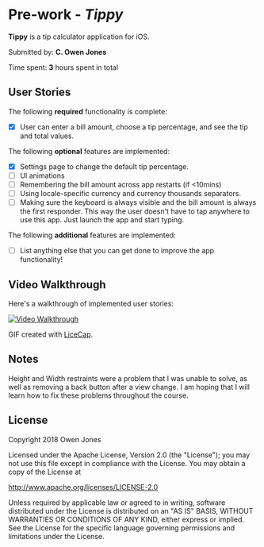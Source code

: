 # Pre-work - *Tippy*

**Tippy** is a tip calculator application for iOS.

Submitted by: **C. Owen Jones**

Time spent: **3** hours spent in total

## User Stories

The following **required** functionality is complete:

* [X] User can enter a bill amount, choose a tip percentage, and see the tip and total values.

The following **optional** features are implemented:
* [X] Settings page to change the default tip percentage.
* [ ] UI animations
* [ ] Remembering the bill amount across app restarts (if <10mins)
* [ ] Using locale-specific currency and currency thousands separators.
* [ ] Making sure the keyboard is always visible and the bill amount is always the first responder. This way the user doesn't have to tap anywhere to use this app. Just launch the app and start typing.

The following **additional** features are implemented:

- [ ] List anything else that you can get done to improve the app functionality!

## Video Walkthrough 

Here's a walkthrough of implemented user stories:

<a href="https://imgur.com/bOpz4vq"><img src="https://i.imgur.com/bOpz4vq.gif" title='Video Walkthrough' width='' alt='Video Walkthrough' /></a>

GIF created with [LiceCap](http://www.cockos.com/licecap/).

## Notes

Height and Width restraints were a problem that I was unable to solve, as well as removing a back button after a view change. I am hoping that I will learn how to fix these problems throughout the course.

## License

Copyright 2018 Owen Jones

Licensed under the Apache License, Version 2.0 (the "License");
you may not use this file except in compliance with the License.
You may obtain a copy of the License at

http://www.apache.org/licenses/LICENSE-2.0

Unless required by applicable law or agreed to in writing, software
distributed under the License is distributed on an "AS IS" BASIS,
WITHOUT WARRANTIES OR CONDITIONS OF ANY KIND, either express or implied.
See the License for the specific language governing permissions and
limitations under the License.
